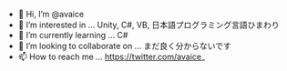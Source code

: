 - 👋 Hi, I’m @avaice
- 👀 I’m interested in ... Unity, C#, VB, 日本語プログラミング言語ひまわり
- 🌱 I’m currently learning ... C#
- 💞️ I’m looking to collaborate on ... まだ良く分からないです
- 📫 How to reach me ... https://twitter.com/avaice_

<!---
avaice/avaice is a ✨ special ✨ repository because its `README.md` (this file) appears on your GitHub profile.
You can click the Preview link to take a look at your changes.
--->
